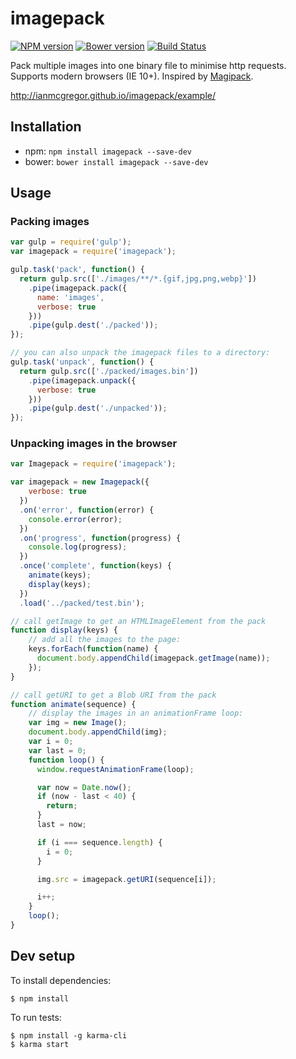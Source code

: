 # imagepack

[![NPM version](https://badge.fury.io/js/imagepack.svg)](http://badge.fury.io/js/imagepack) [![Bower version](https://badge.fury.io/bo/imagepack.svg)](http://badge.fury.io/bo/imagepack) [![Build Status](https://secure.travis-ci.org/ianmcgregor/imagepack.png)](https://travis-ci.org/ianmcgregor/imagepack)

Pack multiple images into one binary file to minimise http requests. Supports modern browsers (IE 10+). Inspired by [Magipack](https://github.com/keitakun/Magipack.js).

<http://ianmcgregor.github.io/imagepack/example/>

## Installation

* npm: ```npm install imagepack --save-dev```
* bower: ```bower install imagepack --save-dev```

## Usage

### Packing images

```javascript
var gulp = require('gulp');
var imagepack = require('imagepack');

gulp.task('pack', function() {
  return gulp.src(['./images/**/*.{gif,jpg,png,webp}'])
    .pipe(imagepack.pack({
      name: 'images',
      verbose: true
    }))
    .pipe(gulp.dest('./packed'));
});

// you can also unpack the imagepack files to a directory:
gulp.task('unpack', function() {
  return gulp.src(['./packed/images.bin'])
    .pipe(imagepack.unpack({
      verbose: true
    }))
    .pipe(gulp.dest('./unpacked'));
});
```

### Unpacking images in the browser

```javascript
var Imagepack = require('imagepack');

var imagepack = new Imagepack({
    verbose: true
  })
  .on('error', function(error) {
    console.error(error);
  })
  .on('progress', function(progress) {
    console.log(progress);
  })
  .once('complete', function(keys) {
    animate(keys);
    display(keys);
  })
  .load('../packed/test.bin');

// call getImage to get an HTMLImageElement from the pack
function display(keys) {
    // add all the images to the page:
    keys.forEach(function(name) {
      document.body.appendChild(imagepack.getImage(name));
    });
}

// call getURI to get a Blob URI from the pack
function animate(sequence) {
    // display the images in an animationFrame loop:
    var img = new Image();
    document.body.appendChild(img);
    var i = 0;
    var last = 0;
    function loop() {
      window.requestAnimationFrame(loop);

      var now = Date.now();
      if (now - last < 40) {
        return;
      }
      last = now;

      if (i === sequence.length) {
        i = 0;
      }

      img.src = imagepack.getURI(sequence[i]);

      i++;
    }
    loop();
}

```

## Dev setup

To install dependencies:

```
$ npm install
```

To run tests:

```
$ npm install -g karma-cli
$ karma start
```
